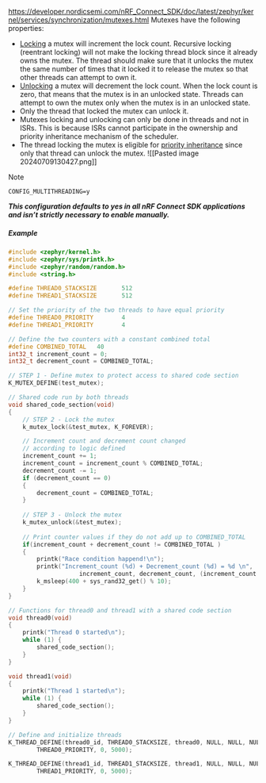 https://developer.nordicsemi.com/nRF_Connect_SDK/doc/latest/zephyr/kernel/services/synchronization/mutexes.html
Mutexes have the following properties:

- [Locking](https://developer.nordicsemi.com/nRF_Connect_SDK/doc/latest/zephyr/kernel/services/synchronization/mutexes.html#locking-a-mutex) a mutex will increment the lock count. Recursive locking (reentrant locking) will not make the locking thread block since it already owns the mutex. The thread should make sure that it unlocks the mutex the same number of times that it locked it to release the mutex so that other threads can attempt to own it.
- [Unlocking](https://developer.nordicsemi.com/nRF_Connect_SDK/doc/latest/zephyr/kernel/services/synchronization/mutexes.html#unlocking-a-mutex) a mutex will decrement the lock count. When the lock count is zero, that means that the mutex is in an unlocked state. Threads can attempt to own the mutex only when the mutex is in an unlocked state.
- Only the thread that locked the mutex can unlock it.
- Mutexes locking and unlocking can only be done in threads and not in ISRs. This is because ISRs cannot participate in the ownership and priority inheritance mechanism of the scheduler.
- The thread locking the mutex is eligible for [priority inheritance](https://developer.nordicsemi.com/nRF_Connect_SDK/doc/latest/zephyr/kernel/services/synchronization/mutexes.html#priority-inheritance) since only that thread can unlock the mutex.
![[Pasted image 20240709130427.png]]
> [!Note]
> 
> ```c-like
> CONFIG_MULTITHREADING=y
> ```
> 
> _**This configuration defaults to yes in all nRF Connect SDK applications and isn’t strictly necessary to enable manually.**_

##### Example
```c
#include <zephyr/kernel.h>
#include <zephyr/sys/printk.h>
#include <zephyr/random/random.h>
#include <string.h>

#define THREAD0_STACKSIZE       512
#define THREAD1_STACKSIZE       512

// Set the priority of the two threads to have equal priority
#define THREAD0_PRIORITY        4 
#define THREAD1_PRIORITY        4

// Define the two counters with a constant combined total
#define COMBINED_TOTAL   40
int32_t increment_count = 0; 
int32_t decrement_count = COMBINED_TOTAL; 

// STEP 1 - Define mutex to protect access to shared code section
K_MUTEX_DEFINE(test_mutex);

// Shared code run by both threads
void shared_code_section(void)
{
	// STEP 2 - Lock the mutex
    k_mutex_lock(&test_mutex, K_FOREVER);

	// Increment count and decrement count changed
	// according to logic defined
	increment_count += 1;
	increment_count = increment_count % COMBINED_TOTAL; 
	decrement_count -= 1;
	if (decrement_count == 0) 
	{
		decrement_count = COMBINED_TOTAL;
	}
	
	// STEP 3 - Unlock the mutex
    k_mutex_unlock(&test_mutex);
    
	// Print counter values if they do not add up to COMBINED_TOTAL
	if(increment_count + decrement_count != COMBINED_TOTAL )
	{
		printk("Race condition happend!\n");
		printk("Increment_count (%d) + Decrement_count (%d) = %d \n",
	                increment_count, decrement_count, (increment_count + decrement_count));
		k_msleep(400 + sys_rand32_get() % 10);
	}
}

// Functions for thread0 and thread1 with a shared code section
void thread0(void)
{
	printk("Thread 0 started\n");
	while (1) {
		shared_code_section(); 
	}
}

void thread1(void)
{
	printk("Thread 1 started\n");
	while (1) {
		shared_code_section(); 
	}
}

// Define and initialize threads
K_THREAD_DEFINE(thread0_id, THREAD0_STACKSIZE, thread0, NULL, NULL, NULL,
		THREAD0_PRIORITY, 0, 5000);

K_THREAD_DEFINE(thread1_id, THREAD1_STACKSIZE, thread1, NULL, NULL, NULL,
		THREAD1_PRIORITY, 0, 5000);

```